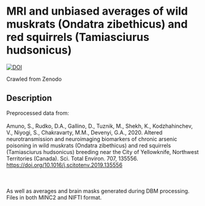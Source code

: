 # MRI and unbiased averages of wild muskrats (Ondatra zibethicus) and red squirrels (Tamiasciurus hudsonicus)

[![DOI](https://www.zenodo.org/badge/DOI/10.5281/zenodo.3687253.svg)](https://doi.org/10.5281/zenodo.3687253)

Crawled from Zenodo

## Description

Preprocessed data from:<br /><br />Amuno, S., Rudko, D.A., Gallino, D., Tuznik, M., Shekh, K., Kodzhahinchev, V., Niyogi, S., Chakravarty, M.M., Devenyi, G.A., 2020. Altered neurotransmission and neuroimaging biomarkers of chronic arsenic poisoning in wild muskrats (Ondatra zibethicus) and red squirrels (Tamiasciurus hudsonicus) breeding near the City of Yellowknife, Northwest Territories (Canada). Sci. Total Environ. 707, 135556. https://doi.org/10.1016/j.scitotenv.2019.135556<br /><br />&nbsp;<br /><br />As well as averages and brain masks generated during DBM processing. Files in both MINC2 and NIFTI format.